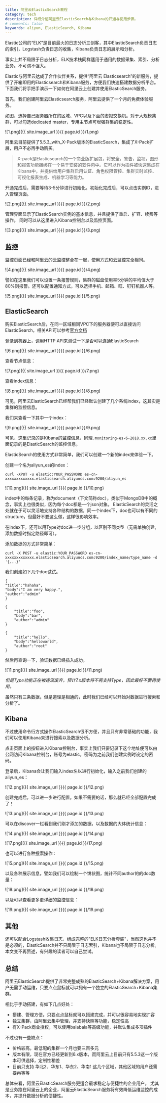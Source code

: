 ```yaml
---
title: 阿里云ElasticSearch教程
category: tech
description: 详细介绍阿里云ElasticSearch与Kibana的开通与使用步骤。
# comments: false
keywords: aliyun, ElasticSearch, Kibana
---
```


Elastic公司的“ELK”是目前最火的日志分析三剑客，其中ElasticSearch负责日志的索引，Logstash负责日志的收集，Kibana负责日志的展示和分析。

事实上并不局限于日志分析，ELK技术栈同样适用于通用的数据采集、索引、分析业务。不可谓不强大。

Elastic与阿里云达成了合作伙伴关系，提供“阿里云 Elasticsearch”的新服务，提供了开箱即用的Elasticsearch和Kibana服务，方便我们快速搭建数据分析平台。下面我们将手把手演示一下如何在阿里云上创建并使用ElasticSearch服务。


首先，我们创建阿里云Elasticsearch服务，阿里云提供了一个月的免费体验服务。

如图，选择自己服务器所在的区域、VPC以及下面的虚拟交换机。对于大规模集群，可以勾选dedicated master，专用主节点可增强群集的稳定性。

![1.png]({{ site.image_url }}{{ page.id }}/1.png)

阿里云目前提供了5.5.3_with_X-Pack版本的ElasticSearch，集成了X-Pack扩展，用户不必再手动购买。

> X-pack是Elasticsearch的一个商业版扩展包，将安全，警告，监视，图形和报告功能捆绑在一个易于安装的软件包中。它可以作为插件被快速集成在Kibana中，并提供给用户集群启用认证、角色权限管控、集群实时监控、可视化报表生成、机器学习等能力。

开通完成后，需要等待3-5分钟进行初始化。初始化完成后，可以点击实例ID，进入管理页面。

![2.png]({{ site.image_url }}{{ page.id }}/2.png)

管理界面显示了ElasticSearch实例的基本信息，并且提供了重启、扩容、续费等操作。
同时可以从这里进入Kibana控制台以及监控页面。

![3.png]({{ site.image_url }}{{ page.id }}/3.png)


## 监控

监控页面已经和阿里云的云监控整合在一起，使用方式和云监控完全相同。

![4.png]({{ site.image_url }}{{ page.id }}/4.png)

譬如在这里我们可以设置一条报警规则，集群的磁盘使用率5分钟的平均值大于80%则报警。还可以配置通知方式，可以选择手机、邮箱、旺、钉钉机器人等。

![5.png]({{ site.image_url }}{{ page.id }}/5.png)


## ElasticSearch

购买ElasticSearch后，在同一区域相同VPC下的服务器便可以直接访问ElasticSearch，相关API可以参考[官方文档](https://www.elastic.co/guide/en/elasticsearch/reference/5.5/index.html)

登录到机器上，调用HTTP API来测试一下是否可以连通ElasticSearch

![6.png]({{ site.image_url }}{{ page.id }}/6.png)

查看节点信息：

![7.png]({{ site.image_url }}{{ page.id }}/7.png)

查看index信息：

![8.png]({{ site.image_url }}{{ page.id }}/8.png)


可见，阿里云ElasticSearch已经帮我们已经默认创建了几个系统index，这其实是集群的监控信息。

我们来查看一下其中一个index：

![9.png]({{ site.image_url }}{{ page.id }}/9.png)

可见，这里记录的是Kibana的监控信息，同理`.monitoring-es-6-2018.xx.xx`里面记录的是ElasticSearch的监控信息。


ElasticSearch的使用方式非常简单，我们可以创建一个新的index来体验一下。

创建一个名为aliyun_es的index：

`curl -XPUT -u elastic:YOUR_PASSWORD es-cn-xxxxxxxxxxxxx.elasticsearch.aliyuncs.com:9200/aliyun_es`

![10.png]({{ site.image_url }}{{ page.id }}/10.png)

index中的每条记录，称为document（下文简称doc），类似于MongoDB中的概念，事实上也很类似，因为每个doc都是一个json对象。
ElasticSearch的灵活之处就在于可以灵活地支持各种结构的数据，同一个index下，doc也可以有不同的structure，但最好不要这么做，这样很影响效率。

在index下，还可以用Type对doc进一步分组，以区别不同类型（无需单独创建，添加数据时指定路径即可）。

添加数据的方式非常简单：

`curl -X POST -u elastic:YOUR_PASSWORD es-cn-xxxxxxxxxxxxx.elasticsearch.aliyuncs.com:9200/index_name/type_name -d '{...}' `

我们创建如下几个doc试试。

```
{
"title":"hahaha",
"body":"I am very happy.",
"author":"admin"
}

{
	"title":"foo",
	"body":"bar",
	"author":"admin"
}

{
	"title":"hello",
	"body":"helloworld",
	"author":"root"
}
```

然后再查询一下，验证数据已经插入成功。

![11.png]({{ site.image_url }}{{ page.id }}/11.png)

*但是Type功能正在被逐渐废弃，预计7.x版本将不再支持Type，因此最好不要再使用。*


虽然只有三条数据，但是道理是相通的，此时我们已经可以开始对数据进行搜索和分析了。



## Kibana

不过使用命令行方式操作ElasticSearch很不方便，并且只有非常基础的功能，我们可以使用Kibana来进行搜索以及数据分析。

点击页面上的按钮进入Kibana控制台，事实上我们只要记录下这个地址便可以由公网访问Kibana控制台，账号为elastic，密码为之前我们创建实例时设定的密码。

登录后，Kibana会让我们输入index名以进行初始化，输入之前我们创建的aliyun_es：

![12.png]({{ site.image_url }}{{ page.id }}/12.png)

创建完成后，可以进一步进行配置。如果不需要的话，那么就已经全部配置完成了！

![13.png]({{ site.image_url }}{{ page.id }}/13.png)

可以在discover一栏看到我们刚才添加的数据，以及数据的大体统计信息：

![14.png]({{ site.image_url }}{{ page.id }}/14.png)

![17.png]({{ site.image_url }}{{ page.id }}/17.png)

也可以进行各种搜索操作：

![15.png]({{ site.image_url }}{{ page.id }}/15.png)

以及各种展示信息，譬如我们可以绘制一个饼状图，统计不同author的的doc数量：

![18.png]({{ site.image_url }}{{ page.id }}/18.png)

以及可以查看更多更详细的监控信息：

![19.png]({{ site.image_url }}{{ page.id }}/19.png)

## 其他

还可以配合Logstash收集日志，组成完整的"ELK日志分析套装"，当然这也并不是必须的，ElasticSearch并不只局限于日志索引，Kibana也不局限于日志分析。
本文变不再赘述，有兴趣的读者可以自己尝试。

## 总结

阿里云ElasticSearch提供了非常完整成熟的ElasticSearch+Kibana解决方案，用户无需手动运维，只要点点鼠标就可以拥有一个独立的ElasticSearch+Kibana集群。

相比于手动搭建，有如下几点好处：

* 搭建、管理方便，只要点点鼠标就可以搭建完成，并可以很容易地实现扩容
* 独立集群，由阿里云集中管理，并支持快照等功能，稳定性高
* 有X-Pack商业授权，可以使用balabala等高级功能，并默认集成多项插件

不过也有一些缺点：

* 价格较高，最低配的集群一个月也要三百多元
* 版本有限，现在官方已经更新到6.x版本，而阿里云上目前只有5.5.3这一个版本可供选择，定制性稍差
* 目前只支持 华北2、华东1、华东2、华南1 这几个区域，其他区域的用户还需要再等等


总体来看，阿里云ElasticSearch服务更适合最求稳定与便捷性的企业用户。
尤其是业务跑在阿里云上的企业，阿里云ElasticSearch服务将有效降低运维监控的成本，并提升数据分析的便捷性。
